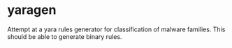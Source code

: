 yaragen
=======

Attempt at a yara rules generator for classification of malware families.  This should be able to generate binary rules.
